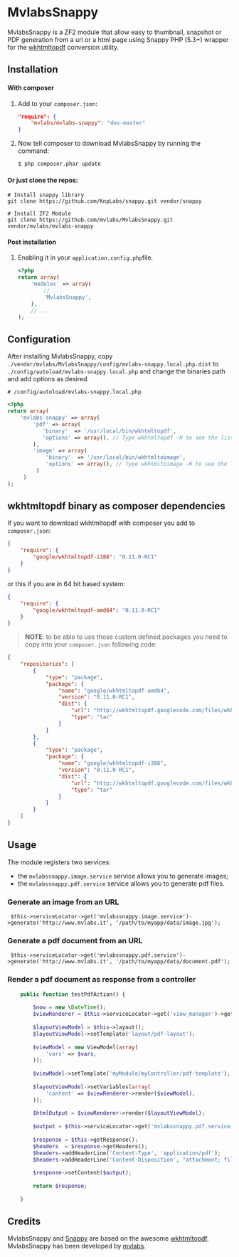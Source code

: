 MvlabsSnappy
=========

MvlabsSnappy is a ZF2 module that allow easy to thumbnail, snapshot or PDF generation from a url or a html page using Snappy PHP (5.3+) wrapper for the [wkhtmltopdf][wkhtmltopdf] conversion utility.

Installation
------------
#### With composer

1. Add to your `composer.json`:

    ```json
    "require": {
        "mvlabs/mvlabs-snappy": "dev-master"
    }
    ```

2. Now tell composer to download MvlabsSnappy by running the command:

    ```bash
    $ php composer.phar update
    ```

#### Or just clone the repos:
    
    # Install snappy library
    git clone https://github.com/KnpLabs/snappy.git vendor/snappy

    # Install ZF2 Module
    git clone https://github.com/mvlabs/MvlabsSnappy.git vendor/mvlabs/mvlabs-snappy
    

#### Post installation

1. Enabling it in your `application.config.php`file.

    ```php
    <?php
    return array(
        'modules' => array(
            // ...
            'MvlabsSnappy',            
        ),
        // ...
    );
    ```

Configuration
-------------
After installing MvlabsSnappy, copy
`./vendor/mvlabs/MvlabsSnappy/config/mvlabs-snappy.local.php.dist` to
`./config/autoload/mvlabs-snappy.local.php` and change the binaries path  and add options as desired.


    # /config/autoload/mvlabs-snappy.local.php
```php    
<?php
return array(
    'mvlabs-snappy' => array(
        'pdf' => array(
           'binary'  => '/usr/local/bin/wkhtmltopdf',
           'options' => array(), // Type wkhtmltopdf -H to see the list of options
        ),   
        'image' => array(
            'binary'  => '/usr/local/bin/wkhtmltoimage',
            'options' => array(), // Type wkhtmltoimage -H to see the list of options
         )
     )   
);
```

## wkhtmltopdf binary as composer dependencies

If you want to download wkhtmltopdf with composer you add to `composer.json`:

```json
{
    "require": {
        "google/wkhtmltopdf-i386": "0.11.0-RC1"
    }
}
```

or this if you are in 64 bit based system:

```json
{
    "require": {
        "google/wkhtmltopdf-amd64": "0.11.0-RC1"
    }
}
```

> __NOTE__: to be able to use those custom defined packages you need to copy into your `composer.json` following code:

```json
{
    "repositories": [
        {
            "type": "package",
            "package": {
                "name": "google/wkhtmltopdf-amd64",
                "version": "0.11.0-RC1",
                "dist": {
                    "url": "http://wkhtmltopdf.googlecode.com/files/wkhtmltopdf-0.11.0_rc1-static-amd64.tar.bz2",
                    "type": "tar"
                }
            }
        },
        {
            "type": "package",
            "package": {
                "name": "google/wkhtmltopdf-i386",
                "version": "0.11.0-RC1",
                "dist": {
                    "url": "http://wkhtmltopdf.googlecode.com/files/wkhtmltopdf-0.11.0_rc1-static-i386.tar.bz2",
                    "type": "tar"
                }
            }
        }
    ]
}
```

Usage
-----

The module registers two services:  

 - the `mvlabssnappy.image.service` service allows you to generate images;
 - the `mvlabssnappy.pdf.service` service allows you to generate pdf files.

### Generate an image from an URL

     $this->serviceLocator->get('mvlabssnappy.image.service')->generate('http://www.mvlabs.it', '/path/to/myapp/data/image.jpg');

### Generate a pdf document from an URL

     $this->serviceLocator->get('mvlabssnappy.pdf.service')->generate('http://www.mvlabs.it', '/path/to/myapp/data/document.pdf');
     

### Render a pdf document as response from a controller

```php
    public function testPdfAction() {
    
        $now = new \DateTime();
        $viewRenderer = $this->serviceLocator->get('view_manager')->getRenderer();
         
        $layoutViewModel = $this->layout();
        $layoutViewModel->setTemplate('layout/pdf-layout');
    
        $viewModel = new ViewModel(array(
            'vars' => $vars,            
        ));
    
        $viewModel->setTemplate('myModule/myController/pdf-template');
            
        $layoutViewModel->setVariables(array(
            'content' => $viewRenderer->render($viewModel),
        ));
    
        $htmlOutput = $viewRenderer->render($layoutViewModel);
        
        $output = $this->serviceLocator->get('mvlabssnappy.pdf.service')->getOutputFromHtml($htmlOutput);
        
        $response = $this->getResponse();
        $headers  = $response->getHeaders();
        $headers->addHeaderLine('Content-Type', 'application/pdf');
        $headers->addHeaderLine('Content-Disposition', "attachment; filename=\"export-" . $now->format('d-m-Y H:i:s') . ".pdf\"");
        
        $response->setContent($output);
        
        return $response;
    
    }    
```    


Credits
-------

MvlabsSnappy and [Snappy][snappy] are based on the awesome [wkhtmltopdf][wkhtmltopdf].
MvlabsSnappy has been developed by [mvlabs][mvlabs].

[snappy]: https://github.com/KnpLabs/snappy
[wkhtmltopdf]: http://code.google.com/p/wkhtmltopdf/
[mvlabs]: http://www.mvlabs.it
[mvassociati]: http://www.mvassociati.it/en

    
    
